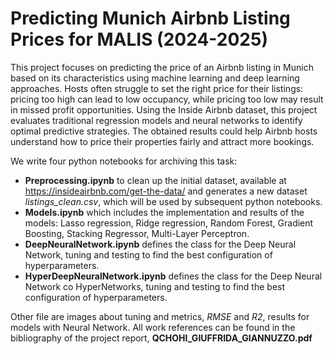 # Predicting Munich Airbnb Listing Prices for MALIS (2024-2025)
This project focuses on predicting the price of an Airbnb listing in Munich based on its characteristics using machine learning and deep learning approaches. Hosts often struggle to set the right price for their listings: pricing too high can lead to low occupancy, while pricing too low may result in missed profit opportunities. Using the Inside Airbnb dataset, this project evaluates traditional regression models and neural networks to identify optimal predictive strategies. The obtained results could help Airbnb hosts understand how to price their properties fairly and attract more bookings.

We write four python notebooks for archiving this task: 
- __Preprocessing.ipynb__ to clean up the initial dataset, available at https://insideairbnb.com/get-the-data/ and generates a new dataset *listings_clean.csv*, which will be used by subsequent python notebooks.
- __Models.ipynb__ which includes the implementation and results of the models: Lasso regression, Ridge regression, Random Forest, Gradient Boosting, Stacking Regressor, Multi-Layer Perceptron.
- __DeepNeuralNetwork.ipynb__ defines the class for the Deep Neural Network, tuning and testing to find the best configuration of hyperparameters.
- __HyperDeepNeuralNetwork.ipynb__ defines the class for the Deep Neural Network co HyperNetworks, tuning and testing to find the best configuration of hyperparameters.

Other file are images about tuning and metrics, *RMSE* and *R2*, results for models with Neural Network.
All work references can be found in the bibliography of the project report, __QCHOHI_GIUFFRIDA_GIANNUZZO.pdf__
